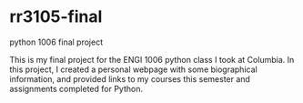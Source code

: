 # rr3105-final
python 1006 final project

This is my final project for the ENGI 1006 python class I took at Columbia. In this project, I created a personal webpage
with some biographical information, and provided links to my courses this semester and assignments completed for Python. 

